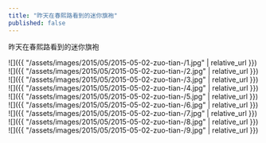 ```yaml
---
title: "昨天在春熙路看到的迷你旗袍"
published: false
---
```

昨天在春熙路看到的迷你旗袍



![]({{ "/assets/images/2015/05/2015-05-02-zuo-tian-/1.jpg" | relative_url }})
![]({{ "/assets/images/2015/05/2015-05-02-zuo-tian-/2.jpg" | relative_url }})
![]({{ "/assets/images/2015/05/2015-05-02-zuo-tian-/3.jpg" | relative_url }})
![]({{ "/assets/images/2015/05/2015-05-02-zuo-tian-/4.jpg" | relative_url }})
![]({{ "/assets/images/2015/05/2015-05-02-zuo-tian-/5.jpg" | relative_url }})
![]({{ "/assets/images/2015/05/2015-05-02-zuo-tian-/6.jpg" | relative_url }})
![]({{ "/assets/images/2015/05/2015-05-02-zuo-tian-/7.jpg" | relative_url }})
![]({{ "/assets/images/2015/05/2015-05-02-zuo-tian-/8.jpg" | relative_url }})
![]({{ "/assets/images/2015/05/2015-05-02-zuo-tian-/9.jpg" | relative_url }})
